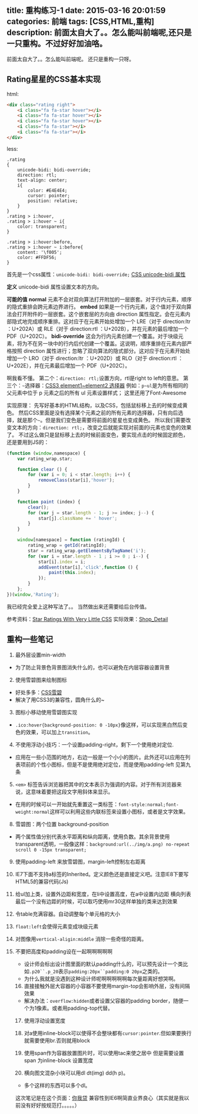 title: 重构练习-1
date: 2015-03-16 20:01:59
categories: 前端
tags: [CSS,HTML,重构]
description: 前面太自大了。。怎么能叫前端呢,还只是一只重构。不过好好加油咯。
---
前面太自大了。。怎么能叫前端呢。
还只是重构一只呀。

## Rating星星的CSS基本实现
html:
```html
<div class="rating right">
	<i class="fa fa-star hover"></i>
	<i class="fa fa-star hover"></i>
	<i class="fa fa-star hover"></i>
	<i class="fa fa-star"></i>
	<i class="fa fa-star"></i>
</div>
```
less:
```LESS
.rating
{
	unicode-bidi: bidi-override;
	direction: rtl;
	text-align: center;
	i{
		color: #E4E4E4;
		cursor: pointer;
		position: relative;
	}
}
.rating > i:hover,
.rating > i:hover ~ i{
	color: transparent;
}

.rating > i:hover:before,
.rating > i:hover ~ i:before{
	content: '\f005';
	color: #FFDF56;
}
```
<!-- more -->
首先是一个css属性：`unicode-bidi: bidi-override;`
[CSS unicode-bidi 属性][1]
> 
**定义**
unicode-bidi 属性设置文本的方向。
>
**可能的值**
**normal**
元素不会对双向算法打开附加的一层嵌套。对于行内元素，顺序的隐式重排会跨元素边界进行。
**embed**
如果是一个行内元素，这个值对于双向算法会打开附件的一层嵌套。这个嵌套层的方向由 direction 属性指定。会在元素内部隐式地完成顺序重排。这对应于在元素开始处增加一个 LRE（对于 direction:ltr ：U+202A）或 RLE（对于 direction:rtl ：U+202B），并在元素的最后增加一个 PDF（U+202C）。
**bidi-override**
这会为行内元素创建一个覆盖。对于块级元素，将为不在另一块中的行内后代创建一个覆盖。这说明，顺序重排在元素内部严格按照 direction 属性进行；忽略了双向算法的隐式部分。这对应于在元素开始处增加一个 LRO（对于 direction:ltr ：U+202D）或 RLO（对于 direction:rtl ：U+202E），并在元素最后增加一个 PDF（U+202C）。

啊我看不懂。
第二个：`direction: rtl;`设置方向，rtl是right to left的意思。
第三个：`~`选择器：[CSS3 element1~element2 选择器][2]
例如：`p~ul`是为所有相同的父元素中位于 p 元素之后的所有 ul 元素设置样式；
这里还用了Font-Awesome

实现原理：
先写好基本的HTML结构，以及CSS，包括鼠标移上去的时候变成黄色。
然后CSS里面是没有选择某个元素之前的所有元素的选择器，只有向后选择，就是那个`~`。但是我们变色是需要将前面的星星也变成黄色。
所以我们需要改变文本的方向：`direction: rtl;`，改变之后就能实现对前面的i元素也变色的效果了。
不过这么做只是鼠标移上去的时候前面变色，要实现点击的时候固定颜色，还是要用到JS的：
```javascript
(function (window,namespace) {
	var rating_wrap,star;

	function clear () {
		for (var i = 0; i < star.length; i++) {
			removeClass(star[i],'hover');
		}
	}

	function paint (index) {
		clear();
		for (var j = star.length - 1; j >= index; j--) {
			star[j].className += ' hover';
		}
	}

	window[namespace] = function (ratingId) {
		rating_wrap = getId(ratingId);
		star = rating_wrap.getElementsByTagName('i');
		for (var i = star.length - 1 ; i >= 0 ; i--) {
			star[i].index = i;
			addEvent(star[i],'click',function () {
				paint(this.index);
			});
		}
	};
})(window,'Rating');
```
我已经完全爱上这种写法了。。
当然做出来还需要给后台传值。

参考资料：[Star Ratings With Very Little CSS][3]
实际效果：[Shop_Detail][4]

## 重构一些笔记
1. 最外层设置min-width
  * 为了防止背景色背景图消失什么的，也可以避免在内层容器设置背景

2. 使用雪碧图来绘制图标
  * 好处多多：[CSS雪碧][5]
  * 解决了用CSS3的兼容性，圆角什么的~

3. 图标小移动使用雪碧图实现
  * `.ico:hover{background-position: 0 -10px}`像这样，可以实现黑白然后变色的效果，可以加上`transition`。

4. 不使用浮动小技巧：一个设置padding-right，剩下一个使用绝对定位.
  * 应用在一些小范围的地方，右边一般是一个小小的图片。此外还可以应用在列表项前的个性小图标，但是不是使用绝对定位，而是使用padding-left 见第九条

5. `<em>` 标签告诉浏览器把其中的文本表示为强调的内容。对于所有浏览器来说，这意味着要把这段文字用斜体来显示。
  * 在用的时候可以一开始就先重置这一类标签：`font-style:normal;font-weight:normal`这样可以利用这些内联标签来设置小图标，或者是文字效果。

8. 雪碧图：两个位置 background-position
 * 两个属性值分别代表水平距离和纵向距离，使用负数。其余背景使用transparent透明，一般像这样：`background:url(../img/a.png) no-repeat scroll 0 -15px transparent;`

9. 使用padding-left 来放雪碧图，margin-left控制左右距离

10. IE7下面不支持a标签的Inherited。定义颜色还是直接定义吧。注意IE8下要写HTML5的兼容代码(Js)

11. 给ul加上类，设置外边距和宽度，在li中设置高度，在a中设置内边距
横向列表最后一个没有边距的时候，可以取巧使用mr30这样单独的类来达到效果

12. <table width="100%" cellspacing="0" cellpadding="0"> 令table充满容器。自动调整每个单元格的大小

13. `float:left`会使得元素变成块级元素

14. 对图像用`vertical-aligin:middle` 消除一些奇怪的距离。

15. 不要把高度和padding设在一起啊啊啊啊啊
  * 设计师会标出设计图里面的默认padding什么的，可以预先设计一个类比如`.p20``.p_20`表示`padding:20px``padding:0 20px`之类的。
  * 为什么我就是没遇到这种设计师呢啊啊啊啊啊每次量距离好想哭啊。

16. 直接接触外层大容器的小容器不要使用margin-top会影响外层，没有间隔效果
  * 解决办法：`overflow:hidden`或者设置父容器的padding border，随便一个为1像素。或者用padding-top代替。

17. 使用浮动设置宽度

18. 对a使用inline-block可以使得不会整块都有`cursor:pointer`.但如果要换行就需要使用br.否则就用block

19. 使用span作为容器放置图片时，可以使用tac来使之居中 但是需要设置span 为inline-block 设置宽度

20. 横向图文混杂小块可以用dl dt(img) dd(h p)。
  * 多个这样的东西可以多个dl。

这次笔记是在这个页面：[你我贷][6]
兼容性到IE6啊简直业界良心（其实就是我以前没有好好按规范打。。。。。）


  [1]: http://www.w3school.com.cn/cssref/pr_unicode-bidi.asp
  [2]: http://www.w3school.com.cn/cssref/selector_gen_sibling.asp
  [3]: https://css-tricks.com/star-ratings/
  [4]: http://biouscowork.sinaapp.com/BIG%20Store2/index.html
  [5]: http://baike.baidu.com/link?url=UvBAF1YRh8fwYPWOfT0H3ihp-6O9HEkRV64eFUm8zbN_HeNuJlvAWq7fAVboyIKwor5e2AOUSjG7xJIpa3RjWq
  [6]: http://biouscowork.sinaapp.com/newFinance/index.html